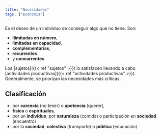 ```yaml
---
title: "Necesidades"
tags: ["economia"]
---
```

Es el deseo de un individuo de conseguir algo que no tiene. Son:

- **Ilimitadas en número**,
- **limitadas en capacidad**, 
- **complementarias**, 
- **recurrentes**
- y **concurrentes**. 

Los [sujetos]({{< ref "sujetos" >}}) lo satisfacen llevando a cabo [actividades productivas]({{< ref "actividades productivas" >}}). Generalmente, se priorizan las necesidades más críticas.
## Clasificación
- por **carencia** (no tener) o **apetencia** (querer),
- **física** o **espirituales**,
- por un **individuo**, por **naturaleza** (comida) o participación en **sociedad** (encuentro)
- por la **sociedad**, **colectiva** (transporte) o **pública** (educación)